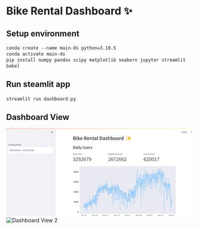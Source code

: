 # Bike Rental Dashboard ✨

## Setup environment
```
conda create --name main-ds python=3.10.5
conda activate main-ds
pip install numpy pandas scipy matplotlib seaborn jupyter streamlit babel
```

## Run steamlit app
```
streamlit run dashboard.py
```

## Dashboard View
![Dashboard View 1](https://github.com/ffdhil/Bike_Rental/blob/main/dashboard%201.png)
![Dashboard View 2](https://example.com/openai-logo.png)
